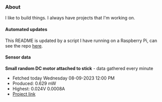 ### About
I like to build things. I always have projects that I'm working on.

#### Automated updates
This README is updated by a script I have running on a Raspberry Pi, can see the repo [here](https://github.com/jdc-cunningham/raspi-git-repo-updater).

#### Sensor data


**Small random DC motor attached to stick** - data gathered every minute
- Fetched today Wednesday 08-09-2023 12:00 PM
- Produced: 0.629 mW
- Highest: 0.024V 0.0008A
- [Project link](https://github.com/jdc-cunningham/turbine-raspi)
